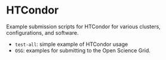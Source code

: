 # HTCondor

Example submission scripts for HTCondor for various clusters, configurations, and software.

- `test-all`: simple example of HTCondor usage
- `OSG`: examples for submitting to the Open Science Grid.
